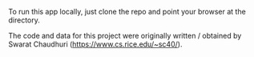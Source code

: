 To run this app locally, just clone the repo and point your browser at the directory.

The code and data for this project were originally written / obtained
by Swarat Chaudhuri (https://www.cs.rice.edu/~sc40/).

